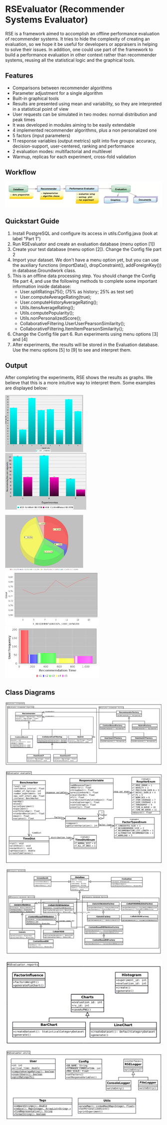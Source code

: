 # RSEvaluator (Recommender Systems Evaluator)
 RSE is a framework aimed to accomplish an offline performance evaluation of recommender systems. It tries to hide the complexity of creating an evaluation, so we hope it be useful for developers or appraisers in helping to solve their issues. In addition, one could use part of the framework to build a performance evaluation in other context rather than recommender systems, reusing all the statistical logic and the graphical tools.


## Features

* Comparisons between recommender algorithms
* Parameter adjustment for a single algorithm
* Built-in graphical tools
* Results are presented using mean and variability, so they are interpreted in a statistical point of view
* User requests can be simulated in two modes: normal distribution and peak times
* It was developed in modules aiming to be easily extendable
* 4 implemented recommender algorithms, plus a non personalized one
* 5 factors (input parameters)
* 11 response variables (output metrics) split into five groups: accuracy, decision-support, user-centered, ranking and performance
* 2 evaluation modes: multifactorial and multilevel
* Warmup, replicas for each experiment, cross-fold validation

## Workflow

![](FlowChart2.png)

## Quickstart Guide
1. Install PostgreSQL and configure its access in utils.Config.java (look at label "Part 1")
2. Run RSEvaluator and create an evaluation database (menu option [1])
3. Create your test database (menu option [2]). Change the Config file part 2
4. Import your dataset. We don't have a menu option yet, but you can use the auxiliary functions (importData(), dropConstraint(), addForeignKey()) in database.Groundwork class.
5. This is an offline data processing step. You should change the Config file part 4, and use the following methods to complete some important information inside database:
    * User.splitRatings75(); (75% as history; 25% as test set)
    * User.computeAverageRating(true); 
    * User.computeHistoryAverageRating();
    * Utils.itensAverageRating();
    * Utils.computePopularity();
    * Utils.nonPersonalizedScore();
    * CollaborativeFiltering.UserUserPearsonSimilarity();
    * CollaborativeFiltering.ItemItemPearsonSimilarity();
6. Change the Config file part 6. Run experiments using menu options [3] and [4]
7. After experiments, the results will be stored in the Evaluation database. Use the menu options [5] to [9] to see and interpret them.
 
## Output
After completing the experiments, RSE shows the results as graphs. We believe that this is a more intuitive way to interpret them. Some examples are displayed below:

<p float="left">
  <img src="/ex1.png" width="250" />
  <img src="/ex2.png" width="260" /> 
</p>

<p float="left">
  <img src="/ex3.png" width="250" />
  <img src="/ex4.png" width="300" />
 <img src="/ex5.png" width="300" /> 
</p>

## Class Diagrams

![](RSE_recommender.png)

![](RSE_evaluator.png)

![](rsevaluator_database.png)

![](rsevaluator_reports.png)

![](rsevaluator_utils.png)
